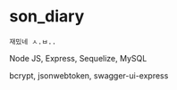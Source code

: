 # son_diary

`재밌네 ㅅ.ㅂ..`

Node JS, Express, Sequelize, MySQL

bcrypt, jsonwebtoken, swagger-ui-express
